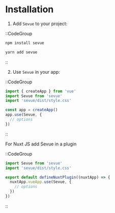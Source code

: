# Installation

1. Add `Sevue` to your project:

::CodeGroup
  ```bash [NPM]
  npm install sevue
  ```
  ```bash [Yarn]
  yarn add sevue
  ```
::

2. Use `Sevue` in your app:

::CodeGroup
  ```js [src/main.ts]
  import { createApp } from 'vue'
  import Sevue from 'sevue'
  import 'sevue/dist/style.css'

  const app = createApp()
  app.use(Sevue, {
    // options
  })
  ```
::

For Nuxt JS add Sevue in a plugin

::CodeGroup
  ```js [plugins/sevue.ts]
  import Sevue from 'sevue'
  import 'sevue/dist/style.css'
  
  export default defineNuxtPlugin((nuxtApp) => {
    nuxtApp.vueApp.use(Sevue, {
      // options
    })
  })
  ```
::